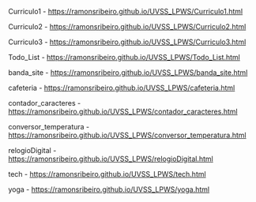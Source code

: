 Curriculo1 - https://ramonsribeiro.github.io/UVSS_LPWS/Curriculo1.html

Curriculo2 - https://ramonsribeiro.github.io/UVSS_LPWS/Curriculo2.html

Curriculo3 - https://ramonsribeiro.github.io/UVSS_LPWS/Curriculo3.html

Todo_List - https://ramonsribeiro.github.io/UVSS_LPWS/Todo_List.html

banda_site - https://ramonsribeiro.github.io/UVSS_LPWS/banda_site.html

cafeteria - https://ramonsribeiro.github.io/UVSS_LPWS/cafeteria.html

contador_caracteres - https://ramonsribeiro.github.io/UVSS_LPWS/contador_caracteres.html

conversor_temperatura - https://ramonsribeiro.github.io/UVSS_LPWS/conversor_temperatura.html

relogioDigital - https://ramonsribeiro.github.io/UVSS_LPWS/relogioDigital.html

tech - https://ramonsribeiro.github.io/UVSS_LPWS/tech.html

yoga - https://ramonsribeiro.github.io/UVSS_LPWS/yoga.html

